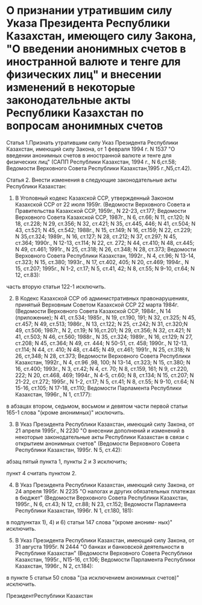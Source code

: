 # О признании утратившим силу Указа Президента Республики Казахстан, имеющего силу Закона, "О введении анонимных счетов в иностранной валюте и тенге для физических лиц" и внесении изменений в некоторые законодательные акты Республики Казахстан по вопросам анонимных счетов

Статья 1.Признать утратившим силу Указ Президента Республики Казахстан, имеющий силу Закона, от 1 февраля 1994 г. N 1537 "О введении анонимных счетов в иностранной валюте и тенге для физических лиц" (САПП Республики Казахстан, 1994 г., N 6,ст.58; Ведомости Верховного Совета Республики Казахстан,1995 г.,N5,ст.42).

Статья 2. Внести изменения в следующие законодательные акты Республики Казахстан:

1. В Уголовный кодекс Казахской ССР, утвержденный Законом Казахской ССР от 22 июля 1959г. (Ведомости Верховного Совета и Правительства Казахской ССР, 1959г., N 22-23, ст.177; Ведомости Верховного Совета Казахской ССР, 1987г., N 6, ст.66; N 11, ст.120; N 18, ст.228; N 29, ст.356; N 32, ст.421; N 35, ст.445, 446; N 41, ст.504; N 43, ст.521; N 45, ст.542; 1988г., N 15, ст.149; N 16, ст.159; N 22, ст.229; N 35,ст.324; 1989г., N 16, ст.127; N 28, ст.212; N 37, ст.297; N 45, ст.364; 1990г., N 12-13, ст.114; N 22, ст. 272; N 44, ст.410; N 48, ст.445; N 49, ст.461; 1991г., N 25, ст.318; N 26, ст.348; N 28, ст.373; Ведомости Верховного Совета Республики Казахстан, 1992г., N 4, ст.96; N 13-14, ст.323; N 15, ст.380; 1993г., N 17, ст.402, 405; N 20, ст.469; 1994г., N 15, ст.207; 1995г., N 1-2, ст.17; N 5, ст.41, 42; N 8, ст.55; N 9-10, ст.64; N 12, ст.83):

часть вторую статьи 122-1 исключить.

2. В Кодекс Казахской ССР об административных правонарушениях, принятый Верховным Советом Казахской ССР 22 марта 1984г. (Ведомости Верховного Совета Казахской ССР, 1984г., N 14 (приложение); N 41, ст.534; 1985г., N 19, ст.190, 191; N 32, ст.325; N 45, ст.457; N 49, ст.513; 1986г., N 13, ст.122; N 25, ст.242; N 31, ст.320;N 49, ст.506; 1987г., N 2, ст.19; N 16,ст.201; N 29, ст.356; N 32, ст.421; N 41, ст.503; N 46, ст.560; 1988г., N 35, ст.324; 1989г., N 16, ст.129; N 27, ст.208; N 45, ст.364; N 49, ст. 444; N 50-51, ст. 458; 1990г., N 12-13, ст.114; N 44, ст. 410; N 48, ст.445; N 49, ст.461; 1991г., N 25, ст.318; N 26, ст,348; N 28, ст.373; Ведомости Верховного Совета Республики Казахстан, 1992г., N 4, ст.96 ,98, 100; N 13-14, ст.323; N 15, ст.380; N 16, ст.400; 1993г., N 3, ст.42; N 4, ст. 70; N 8, ст.159, 161; N 9, ст.220, 222; N 20, ст.468, 469; 1994г., N 4-5, ст.60; N 8, ст.134; N 15, ст.207; N 21-22, ст.272; 1995г., N 1-2, ст.17; N 5, ст.41; N 8, ст.55; N 9-10, ст.64; N 15-16, ст.105; N 17-18, ст.110; Ведомости Парламента Республики Казахстан, 1996г., N 1, ст.177):

в абзацах втором, седьмом, восьмом и девятом части первой статьи 165-1 слова "(кроме анонимных)" исключить.

3. В Указ Президента Республики Казахстан, имеющий силу Закона, от 21 апреля 1995г., N 2230 "О внесении дополнений и изменений в некоторые законодательные акты Республики Казахстан в связи с открытием анонимных счетов" (Ведомости Верховного Совета Республики Казахстан, 1995г. N 5, ст.42):

абзац пятый пункта 1, пункты 2 и 3 исключить;

пункт 4 считать пунктом 2.

4. В Указ Президента Республики Казахстан, имеющий силу Закона, от 24 апреля 1995г. N 2235 "О налогах и других обязательных платежах в бюджет" (Ведомости Верховного Совета Республики Казахстан, 1995г., N 6, ст.43; N 12, ст.88; N 23, ст.152; Ведомости Парламента Республики Казахстан, 1996г. N 1, ст.180, 181):

в подпунктах 1), 4) и 6) статьи 147 слова "(кроме аноним- ных)" исключить.

5. В Указ Президента Республики Казахстан, имеющий силу Закона, от 31 августа 1995г. N 2444 "О банках и банковской деятельности в Республике Казахстан" (Ведомости Верховного Совета Республики Казахстан, 1995г., N15-16, ст.106; Ведомости Парламента Республики Казахстан, 1996г., N 2, ст.184):

в пункте 5 статьи 50 слова "(за исключением анонимных счетов)" исключить.

ПрезидентРеспублики Казахстан

